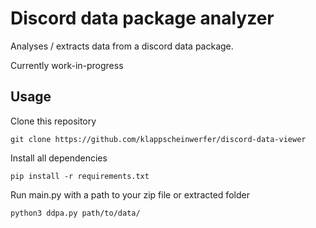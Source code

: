 # Discord data package analyzer

Analyses / extracts data from a discord data package.

Currently work-in-progress

## Usage

Clone this repository

`git clone https://github.com/klappscheinwerfer/discord-data-viewer`

Install all dependencies

`pip install -r requirements.txt`

Run main.py with a path to your zip file or extracted folder

`python3 ddpa.py path/to/data/`
